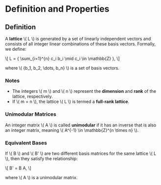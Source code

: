# Definition and Properties

## Definition
A **lattice** \\( L \\) is generated by a set of linearly independent vectors and consists of all integer linear combinations of these basis vectors. Formally, we define:

\\[ L = \{ \sum_{i=1}^{n} c_i b_i \mid c_i \in \mathbb{Z} \}, \\]

where \\( \{b_1, b_2, \dots, b_n\} \\) is a set of basis vectors.

### Notes
- The integers \\( m \\) and \\( n \\) represent the **dimension** and **rank** of the lattice, respectively.
- If \\( m = n \\), the lattice \\( L \\) is termed a **full-rank lattice**.

### Unimodular Matrices
An integer matrix \\( A \\) is called **unimodular** if it has an inverse that is also an integer matrix, meaning \\( A^{-1} \in \mathbb{Z}^{n \times n} \\).

### Equivalent Bases
If \\( B \\) and \\( B' \\) are two different basis matrices for the same lattice \\( L \\), then they satisfy the relationship:

\\[ B' = B A, \\]

where \\( A \\) is a unimodular matrix.